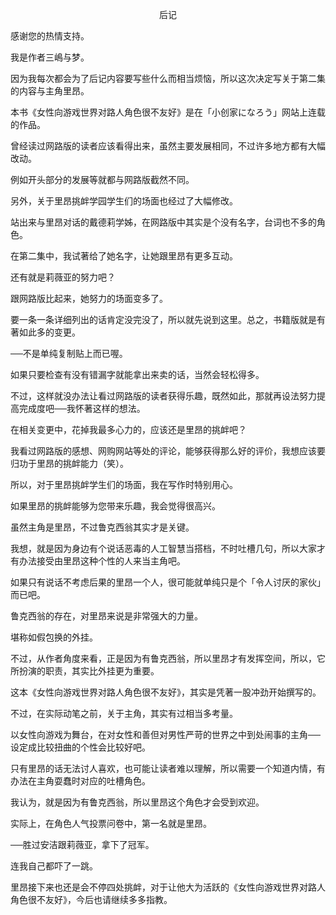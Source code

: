 <p align="center">后记</p>

感谢您的热情支持。

我是作者三嶋与梦。

因为我每次都会为了后记内容要写些什么而相当烦恼，所以这次决定写关于第二集的内容与主角里昂。

本书《女性向游戏世界对路人角色很不友好》是在「小创家になろう」网站上连载的作品。

曾经读过网路版的读者应该看得出来，虽然主要发展相同，不过许多地方都有大幅改动。

例如开头部分的发展等就都与网路版截然不同。

另外，关于里昂挑衅学园学生们的场面也经过了大幅修改。

站出来与里昂对话的戴德莉学姊，在网路版中其实是个没有名字，台词也不多的角色。

在第二集中，我试著给了她名字，让她跟里昂有更多互动。

还有就是莉薇亚的努力吧？

跟网路版比起来，她努力的场面变多了。

要一条一条详细列出的话肯定没完没了，所以就先说到这里。总之，书籍版就是有著如此多的变更。

──不是单纯复制贴上而已喔。

如果只要检查有没有错漏字就能拿出来卖的话，当然会轻松得多。

不过，这样就没办法让看过网路版的读者获得乐趣，既然如此，那就再设法努力提高完成度吧──我怀著这样的想法。

在相关变更中，花掉我最多心力的，应该还是里昂的挑衅吧？

我看过网路版的感想、网购网站等处的评论，能够获得那么好的评价，我想应该要归功于里昂的挑衅能力（笑）。

所以，对于里昂挑衅学生们的场面，我在写作时特别用心。

如果里昂的挑衅能够为您带来乐趣，我会觉得很高兴。

虽然主角是里昂，不过鲁克西翁其实才是关键。

我想，就是因为身边有个说话恶毒的人工智慧当搭档，不时吐槽几句，所以大家才有办法接受由里昂这种个性的人来当主角吧。

如果只有说话不考虑后果的里昂一个人，很可能就单纯只是个「令人讨厌的家伙」而已吧。

鲁克西翁的存在，对里昂来说是非常强大的力量。

堪称如假包换的外挂。

不过，从作者角度来看，正是因为有鲁克西翁，所以里昂才有发挥空间，所以，它所扮演的职责，其实比外挂更为重要。

这本《女性向游戏世界对路人角色很不友好》，其实是凭著一股冲劲开始撰写的。

不过，在实际动笔之前，关于主角，其实有过相当多考量。

以女性向游戏为舞台，在对女性和善但对男性严苛的世界之中到处闹事的主角──设定成比较扭曲的个性会比较好吧。

只有里昂的话无法讨人喜欢，也可能让读者难以理解，所以需要一个知道内情，有办法在主角耍蠢时对应的吐槽角色。

我认为，就是因为有鲁克西翁，所以里昂这个角色才会受到欢迎。

实际上，在角色人气投票问卷中，第一名就是里昂。

──胜过安洁跟莉薇亚，拿下了冠军。

连我自己都吓了一跳。

里昂接下来也还是会不停四处挑衅，对于让他大为活跃的《女性向游戏世界对路人角色很不友好》，今后也请继续多多指教。

